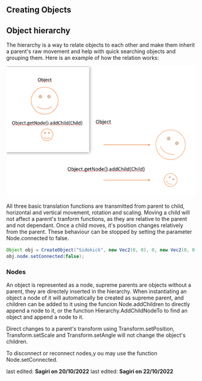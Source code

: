 ## Creating Objects

## Object hierarchy

The hierarchy is a way to relate objects to each other and make them inherit a parent's raw movement and help with quick searching objects and grouping them.
Here is an example of how the relation works:

![image](images/childs.png)

All three basic translation functions are transmitted from parent to child, horizontal and vertical movement, rotation and scaling.
Moving a child will not affect a parent's tranform functions, as they are relative to the parent and not dependant. Once a child moves, it's position changes relatively from the parent. These behaviour can be stopped by setting the parameter Node.connected to false.
```java
Object obj = CreateObject("Sidekick", new Vec2(0, 0), 0, new Vec2(0, 0));
obj.node.setConnected(false);
```

### Nodes
An object is represented as a node, supreme parents are objects without a parent, they are directely inserted in the hierarchy. When instantiating an object a node of it will automatically be created as supreme parent, and children can be added to it using the funcion Node.addChildren to directly append a node to it, or the function Hierarchy.AddChildNodeTo to find an object and append a node to it.

Direct changes to a parent's transform using Transform.setPosition, Transform.setScale and Transform.setAngle will not change the object's children.

To disconnect or reconnect nodes,y ou may use the function Node.setConnected.

last edited: **Sagiri on 20/10/2022**
last edited: **Sagiri on 22/10/2022**